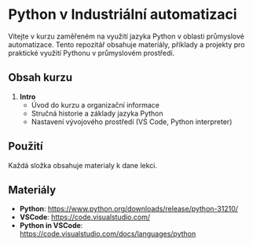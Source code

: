 # Python v Industriální automatizaci
Vítejte v kurzu zaměřeném na využití jazyka Python v oblasti průmyslové automatizace. Tento repozitář obsahuje materiály, příklady a projekty pro praktické využití Pythonu v průmyslovém prostředí.
## Obsah kurzu
1. **Intro**
    - Úvod do kurzu a organizační informace
    - Stručná historie a základy jazyka Python
    - Nastavení vývojového prostředí (VS Code, Python interpreter)
## Použití
Každá složka obsahuje materialy k dane lekci.
## Materiály
- **Python**: https://www.python.org/downloads/release/python-31210/ 
- **VSCode**: https://code.visualstudio.com/ 
- **Python in VSCode**: https://code.visualstudio.com/docs/languages/python 